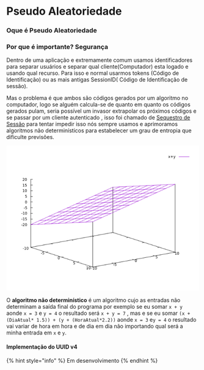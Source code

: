 # Pseudo Aleatoriedade

### Oque é Pseudo Aleatoriedade



### Por que é importante? Segurança

&#x20; Dentro de uma aplicação e extremamente comum usamos identificadores para separar usuários e separar qual cliente(Computador) esta logado e usando qual recurso. Para isso e normal usarmos tokens (Código de Identificação) ou as mais antigas SessionID( Código de Identificação de sessão).&#x20;

&#x20; Mas o problema é que ambos são códigos gerados por um algoritmo no computador, logo se alguém calcula-se de quanto em quanto os códigos gerados pulam, seria possível um invasor   extrapolar os próximos códigos e se passar por um cliente autenticado , isso foi chamado de [Sequestro de Sessão](https://en.wikipedia.org/wiki/Session\_hijacking)  para tentar impedir isso nós sempre usamos e aprimoramos algoritmos não determinísticos para estabelecer um grau de entropia que dificulte previsões.



![grafico do gnuplot para a resolução de x + y](../.gitbook/assets/pseudoAleatoriedade.png)

&#x20; O **algoritmo não determinístico** é um algoritmo cujo as entradas não determinam a saída final do programa por exemplo se eu somar `x + y` aonde `x = 3` e `y = 4` o resultado será `x + y = 7` , mas e se eu somar `(x + (DiaAtual* 1.5)) + (y + (HoraAtual*2.2))`  aonde `x = 3` e`y = 4` o resultado vai variar de hora em hora e de dia em dia não importando qual será a minha entrada em `x` e `y`.

#### Implementação do UUID v4&#x20;

{% hint style="info" %}
Em desenvolvimento
{% endhint %}
